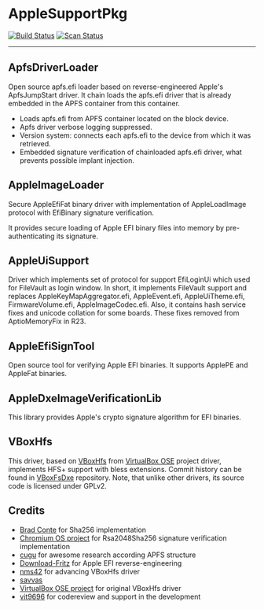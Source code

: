 AppleSupportPkg
==============

[![Build Status](https://travis-ci.org/acidanthera/AppleSupportPkg.svg?branch=master)](https://travis-ci.org/acidanthera/AppleSupportPkg) [![Scan Status](https://scan.coverity.com/projects/16467/badge.svg?flat=1)](https://scan.coverity.com/projects/16467)

-----

## ApfsDriverLoader
Open source apfs.efi loader based on reverse-engineered Apple's ApfsJumpStart driver. It chain loads the apfs.efi driver that is already embedded in the APFS container from this container.

- Loads apfs.efi from APFS container located on the block device.
- Apfs driver verbose logging suppressed.
- Version system: connects each apfs.efi to the device from which it was retrieved.
- Embedded signature verification of chainloaded apfs.efi driver, what prevents possible implant injection.

## AppleImageLoader
Secure AppleEfiFat binary driver with implementation of AppleLoadImage protocol with EfiBinary signature verification.

It provides secure loading of Apple EFI binary files into memory by pre-authenticating its signature.

## AppleUiSupport
Driver which implements set of protocol for support EfiLoginUi which used for FileVault as login window. In short, it implements FileVault support and replaces AppleKeyMapAggregator.efi, AppleEvent.efi, AppleUiTheme.efi, FirmwareVolume.efi, AppleImageCodec.efi. Also, it contains hash service fixes and unicode collation for some boards. These fixes removed from AptioMemoryFix in R23.

## AppleEfiSignTool
Open source tool for verifying Apple EFI binaries. It supports ApplePE and AppleFat binaries.

## AppleDxeImageVerificationLib
This library provides Apple's crypto signature algorithm for EFI binaries.

## VBoxHfs
This driver, based on [VBoxHfs](https://www.virtualbox.org/browser/vbox/trunk/src/VBox/Devices/EFI/FirmwareNew/VBoxPkg/VBoxFsDxe) from [VirtualBox OSE](https://www.virtualbox.org) project driver, implements HFS+ support with bless extensions. Commit history can be found in [VBoxFsDxe](https://github.com/nms42/VBoxFsDxe) repository. Note, that unlike other drivers, its source code is licensed under GPLv2.

## Credits
- [Brad Conte](https://github.com/B-Con) for Sha256 implementation
- [Chromium OS project](https://github.com/chromium) for Rsa2048Sha256 signature verification implementation
- [cugu](https://github.com/cugu) for awesome research according APFS structure
- [Download-Fritz](https://github.com/Download-Fritz) for Apple EFI reverse-engineering
- [nms42](https://github.com/nms42) for advancing VBoxHfs driver
- [savvas](https://github.com/savvamitrofanov)
- [VirtualBox OSE project](https://www.virtualbox.org) for original VBoxHfs driver
- [vit9696](https://github.com/vit9696) for codereview and support in the development
